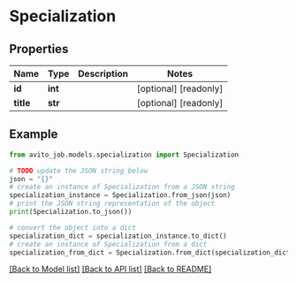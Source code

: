 # Specialization


## Properties

Name | Type | Description | Notes
------------ | ------------- | ------------- | -------------
**id** | **int** |  | [optional] [readonly] 
**title** | **str** |  | [optional] [readonly] 

## Example

```python
from avito_job.models.specialization import Specialization

# TODO update the JSON string below
json = "{}"
# create an instance of Specialization from a JSON string
specialization_instance = Specialization.from_json(json)
# print the JSON string representation of the object
print(Specialization.to_json())

# convert the object into a dict
specialization_dict = specialization_instance.to_dict()
# create an instance of Specialization from a dict
specialization_from_dict = Specialization.from_dict(specialization_dict)
```
[[Back to Model list]](../README.md#documentation-for-models) [[Back to API list]](../README.md#documentation-for-api-endpoints) [[Back to README]](../README.md)


